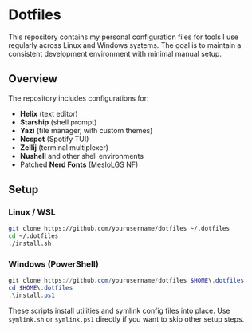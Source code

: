 # Dotfiles

This repository contains my personal configuration files for tools I use regularly across Linux and Windows systems. The goal is to maintain a consistent development environment with minimal manual setup.

## Overview

The repository includes configurations for:

* **Helix** (text editor)
* **Starship** (shell prompt)
* **Yazi** (file manager, with custom themes)
* **Ncspot** (Spotify TUI)
* **Zellij** (terminal multiplexer)
* **Nushell** and other shell environments
* Patched **Nerd Fonts** (MesloLGS NF)

## Setup

### Linux / WSL

```bash
git clone https://github.com/yourusername/dotfiles ~/.dotfiles
cd ~/.dotfiles
./install.sh
```

### Windows (PowerShell)

```powershell
git clone https://github.com/yourusername/dotfiles $HOME\.dotfiles
cd $HOME\.dotfiles
.\install.ps1
```

These scripts install utilities and symlink config files into place. Use `symlink.sh` or `symlink.ps1` directly if you want to skip other setup steps.
